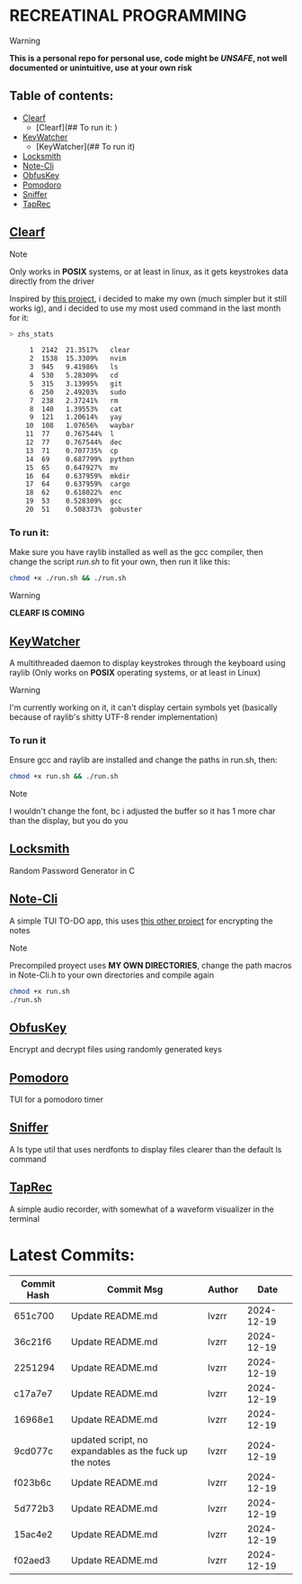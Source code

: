 
# RECREATINAL PROGRAMMING
> [!Warning]
**This is a personal repo for personal use, code might be *UNSAFE*, not well documented or unintuitive, use at your own risk**
## Table of contents:
- [Clearf](#Clearf)
	 - [Clearf](## To run it: )
- [KeyWatcher](#KeyWatcher)
	 - [KeyWatcher](## To run it)
- [Locksmith](#Locksmith)
- [Note-Cli](#Note-Cli)
- [ObfusKey](#ObfusKey)
- [Pomodoro](#Pomodoro)
- [Sniffer](#Sniffer)
- [TapRec](#TapRec)

## [Clearf](https://github.com/lvzrr/Recreational-Programming/tree/main/Clearf)

> [!Note]
Only works in **POSIX** systems, or at least in linux, as it gets keystrokes data directly from the driver

Inspired by [this project](https://github.com/tsoding/voidf), i decided to make my own (much simpler but it still works ig), and i decided to use my most used command in the last month for it: 

```bash
> zhs_stats

     1  2142  21.3517%   clear
     2  1538  15.3309%   nvim
     3  945   9.41986%   ls
     4  530   5.28309%   cd
     5  315   3.13995%   git
     6  250   2.49203%   sudo
     7  238   2.37241%   rm
     8  140   1.39553%   cat
     9  121   1.20614%   yay
    10  108   1.07656%   waybar
    11  77    0.767544%  l
    12  77    0.767544%  dec
    13  71    0.707735%  cp
    14  69    0.687799%  python
    15  65    0.647927%  mv
    16  64    0.637959%  mkdir
    17  64    0.637959%  cargo
    18  62    0.618022%  enc
    19  53    0.528309%  gcc
    20  51    0.508373%  gobuster
```
### To run it: 
Make sure you have raylib installed as well as the gcc compiler, then change the script _run.sh_ to fit your own, then run it like this: 
```bash
chmod +x ./run.sh && ./run.sh
```
> [!Warning]
**CLEARF IS COMING**
## [KeyWatcher](https://github.com/lvzrr/Recreational-Programming/tree/main/KeyWatcher)

A multithreaded daemon to display keystrokes through the keyboard using raylib (Only works on **POSIX** operating systems, or at least in Linux)

> [!Warning]
I'm currently working on it, it can't display certain symbols yet (basically because of raylib's shitty UTF-8 render implementation)

### To run it
Ensure gcc and raylib are installed and change the paths in run.sh, then: 
```bash 
chmod +x run.sh && ./run.sh
```
> [!Note] 
I wouldn't change the font, bc i adjusted the buffer so it has 1 more char than the display, but you do you
## [Locksmith](https://github.com/lvzrr/Recreational-Programming/tree/main/Locksmith)
Random Password Generator in C 
## [Note-Cli](https://github.com/lvzrr/Recreational-Programming/tree/main/Note-Cli)
A simple TUI TO-DO app, this uses [this other project](https://github.com/lvzrr/Proyects/tree/main/ObfusKey) for encrypting the notes

> [!NOTE]
Precompiled proyect uses **MY OWN DIRECTORIES**, change the path macros in Note-Cli.h to your own directories and compile again

```bash
chmod +x run.sh
./run.sh
```


## [ObfusKey](https://github.com/lvzrr/Recreational-Programming/tree/main/ObfusKey)
Encrypt and decrypt files using randomly generated keys
## [Pomodoro](https://github.com/lvzrr/Recreational-Programming/tree/main/Pomodoro)
TUI for a pomodoro timer 
## [Sniffer](https://github.com/lvzrr/Recreational-Programming/tree/main/Sniffer)
A ls type util that uses nerdfonts to display files clearer than the default ls command
## [TapRec](https://github.com/lvzrr/Recreational-Programming/tree/main/TapRec)
A simple audio recorder, with somewhat of a waveform visualizer in the terminal

# Latest Commits:
| Commit Hash | Commit Msg | Author | Date |
|-------------|------------|--------|------|
| 651c700 | Update README.md | lvzrr | 2024-12-19 |
| 36c21f6 | Update README.md | lvzrr | 2024-12-19 |
| 2251294 | Update README.md | lvzrr | 2024-12-19 |
| c17a7e7 | Update README.md | lvzrr | 2024-12-19 |
| 16968e1 | Update README.md | lvzrr | 2024-12-19 |
| 9cd077c | updated script, no expandables as the fuck up the notes | lvzrr | 2024-12-19 |
| f023b6c | Update README.md | lvzrr | 2024-12-19 |
| 5d772b3 | Update README.md | lvzrr | 2024-12-19 |
| 15ac4e2 | Update README.md | lvzrr | 2024-12-19 |
| f02aed3 | Update README.md | lvzrr | 2024-12-19 |
